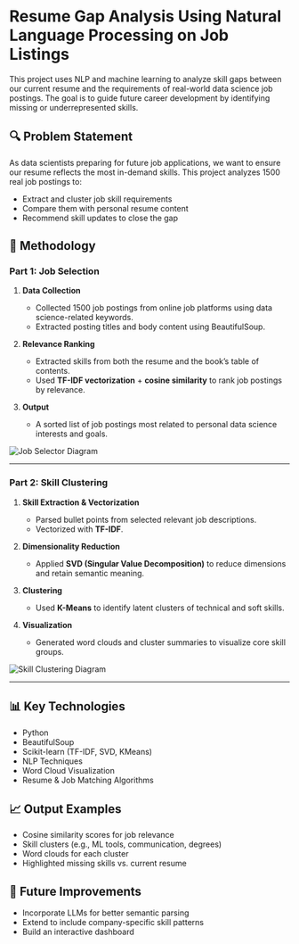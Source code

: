 # Resume Gap Analysis Using Natural Language Processing on Job Listings

This project uses NLP and machine learning to analyze skill gaps between our current resume and the requirements of real-world data science job postings. The goal is to guide future career development by identifying missing or underrepresented skills.

## 🔍 Problem Statement

As data scientists preparing for future job applications, we want to ensure our resume reflects the most in-demand skills. This project analyzes 1500 real job postings to:

- Extract and cluster job skill requirements
- Compare them with personal resume content
- Recommend skill updates to close the gap

## 🧠 Methodology

### Part 1: Job Selection

1. **Data Collection**  
   - Collected 1500 job postings from online job platforms using data science-related keywords.
   - Extracted posting titles and body content using BeautifulSoup.

2. **Relevance Ranking**  
   - Extracted skills from both the resume and the book’s table of contents.
   - Used **TF-IDF vectorization** + **cosine similarity** to rank job postings by relevance.

3. **Output**  
   - A sorted list of job postings most related to personal data science interests and goals.

![Job Selector Diagram](./images/part1-job-selection.png)

---

### Part 2: Skill Clustering

1. **Skill Extraction & Vectorization**  
   - Parsed bullet points from selected relevant job descriptions.
   - Vectorized with **TF-IDF**.

2. **Dimensionality Reduction**  
   - Applied **SVD (Singular Value Decomposition)** to reduce dimensions and retain semantic meaning.

3. **Clustering**  
   - Used **K-Means** to identify latent clusters of technical and soft skills.

4. **Visualization**  
   - Generated word clouds and cluster summaries to visualize core skill groups.

![Skill Clustering Diagram](./images/part2-skill-clustering.png)

---

## 📊 Key Technologies

- Python
- BeautifulSoup
- Scikit-learn (TF-IDF, SVD, KMeans)
- NLP Techniques
- Word Cloud Visualization
- Resume & Job Matching Algorithms

## 📈 Output Examples

- Cosine similarity scores for job relevance
- Skill clusters (e.g., ML tools, communication, degrees)
- Word clouds for each cluster
- Highlighted missing skills vs. current resume

## 📌 Future Improvements

- Incorporate LLMs for better semantic parsing
- Extend to include company-specific skill patterns
- Build an interactive dashboard

